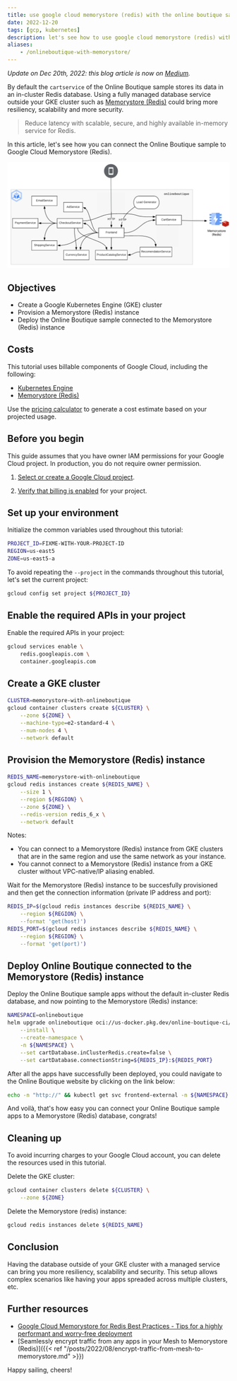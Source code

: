 ```yaml
---
title: use google cloud memorystore (redis) with the online boutique sample
date: 2022-12-20
tags: [gcp, kubernetes]
description: let's see how to use google cloud memorystore (redis) with the online boutique sample.
aliases:
    - /onlineboutique-with-memorystore/
---
```

_Update on Dec 20th, 2022: this blog article is now on [Medium](https://medium.com/google-cloud/82f7879a900d)._

By default the `cartservice` of the Online Boutique sample stores its data in an in-cluster Redis database. 
Using a fully managed database service outside your GKE cluster such as [Memorystore (Redis)](https://cloud.google.com/memorystore) could bring more resiliency, scalability and more security.

> Reduce latency with scalable, secure, and highly available in-memory service for Redis.

In this article, let's see how you can connect the Online Boutique sample to Google Cloud Memorystore (Redis).

![Architecture overview.](https://github.com/mathieu-benoit/my-images/raw/main/onlineboutique-with-memorystore.png)

## Objectives

*   Create a Google Kubernetes Engine (GKE) cluster
*   Provision a Memorystore (Redis) instance
*   Deploy the Online Boutique sample connected to the Memorystore (Redis) instance

## Costs

This tutorial uses billable components of Google Cloud, including the following:

*   [Kubernetes Engine](https://cloud.google.com/kubernetes-engine/pricing)
*   [Memorystore (Redis)](https://cloud.google.com/memorystore/docs/redis/pricing)

Use the [pricing calculator](https://cloud.google.com/products/calculator) to generate a cost estimate based on your projected usage.

## Before you begin

This guide assumes that you have owner IAM permissions for your Google Cloud project. In production, you do not require owner permission.

1.  [Select or create a Google Cloud project](https://console.cloud.google.com/projectselector2).

1.  [Verify that billing is enabled](https://cloud.google.com/billing/docs/how-to/modify-project) for your project.

## Set up your environment

Initialize the common variables used throughout this tutorial:
```bash
PROJECT_ID=FIXME-WITH-YOUR-PROJECT-ID
REGION=us-east5
ZONE=us-east5-a
```

To avoid repeating the `--project` in the commands throughout this tutorial, let's set the current project:
```bash
gcloud config set project ${PROJECT_ID}
```

## Enable the required APIs in your project

Enable the required APIs in your project:
```bash
gcloud services enable \
    redis.googleapis.com \
    container.googleapis.com
```

## Create a GKE cluster

```bash
CLUSTER=memorystore-with-onlineboutique
gcloud container clusters create ${CLUSTER} \
    --zone ${ZONE} \
    --machine-type=e2-standard-4 \
    --num-nodes 4 \
    --network default
```

## Provision the Memorystore (Redis) instance

```bash
REDIS_NAME=memorystore-with-onlineboutique
gcloud redis instances create ${REDIS_NAME} \
    --size 1 \
    --region ${REGION} \
    --zone ${ZONE} \
    --redis-version redis_6_x \
    --network default
```

Notes:
- You can connect to a Memorystore (Redis) instance from GKE clusters that are in the same region and use the same network as your instance.
- You cannot connect to a Memorystore (Redis) instance from a GKE cluster without VPC-native/IP aliasing enabled.

Wait for the Memorystore (Redis) instance to be succesfully provisioned and then get the connection information (private IP address and port):
```bash
REDIS_IP=$(gcloud redis instances describe ${REDIS_NAME} \
    --region ${REGION} \
    --format 'get(host)')
REDIS_PORT=$(gcloud redis instances describe ${REDIS_NAME} \
    --region ${REGION} \
    --format 'get(port)')
```

## Deploy Online Boutique connected to the Memorystore (Redis) instance

Deploy the Online Boutique sample apps without the default in-cluster Redis database, and now pointing to the Memorystore (Redis) instance:
```bash
NAMESPACE=onlineboutique
helm upgrade onlineboutique oci://us-docker.pkg.dev/online-boutique-ci/charts/onlineboutique \
    --install \
    --create-namespace \
    -n ${NAMESPACE} \
    --set cartDatabase.inClusterRedis.create=false \
    --set cartDatabase.connectionString=${REDIS_IP}:${REDIS_PORT}
```

After all the apps have successfully been deployed, you could navigate to the Online Boutique website by clicking on the link below:
```bash
echo -n "http://" && kubectl get svc frontend-external -n ${NAMESPACE} -o json | jq -r '.status.loadBalancer.ingress[0].ip'
```

And voilà, that's how easy you can connect your Online Boutique sample apps to a Memorystore (Redis) database, congrats!

## Cleaning up

To avoid incurring charges to your Google Cloud account, you can delete the resources used in this tutorial.

Delete the GKE cluster:
```bash
gcloud container clusters delete ${CLUSTER} \
    --zone ${ZONE}
```

Delete the Memorystore (redis) instance:
```bash
gcloud redis instances delete ${REDIS_NAME}
```

## Conclusion

Having the database outside of your GKE cluster with a managed service can bring you more resiliency, scalability and security. This setup allows complex scenarios like having your apps spreaded across multiple clusters, etc.

## Further resources

- [Google Cloud Memorystore for Redis Best Practices - Tips for a highly performant and worry-free deployment](https://cloud.google.com/blog/products/databases/best-pactices-for-cloud-memorystore-for-redis/)
- [Seamlessly encrypt traffic from any apps in your Mesh to Memorystore (Redis)]({{< ref "/posts/2022/08/encrypt-traffic-from-mesh-to-memorystore.md" >}})

Happy sailing, cheers!